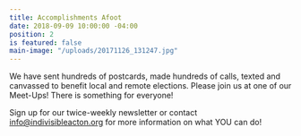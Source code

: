 ```yaml
---
title: Accomplishments Afoot
date: 2018-09-09 10:00:00 -04:00
position: 2
is featured: false
main-image: "/uploads/20171126_131247.jpg"
---
```


We have sent hundreds of postcards, made hundreds of calls,  texted and canvassed to benefit local and remote elections.  Please join us at one of our Meet-Ups!  There is something for everyone!

Sign up for our twice-weekly newsletter or contact info@indivisibleacton.org for more information on what YOU can do!